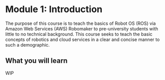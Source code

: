 # Module 1: Introduction

The purpose of this course is to teach the basics of Robot OS (ROS) via Amazon Web Services (AWS) Robomaker to pre-university students with little to no technical background. This course seeks to teach the basic concepts of robotics and cloud services in a clear and concise manner to such a demographic.

## What you will learn
WIP
